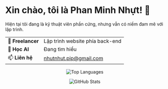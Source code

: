 # Xin chào, tôi là Phan Minh Nhựt! 👋

Hiện tại tôi đang là kỹ thuật viên phần cứng, nhưng vẫn có niềm đam mê với lập trình.

|                     |                                |
|---------------------|--------------------------------|
| 🌱 **Freelancer**   | Lập trình website phía back-end |
| 👯 **Học AI**       |        Đang tìm hiểu                       |
| 📫 **Liên hệ**      | nhutnhut.pip@gmail.com        |

<p align="center">
  <img src="https://github-readme-stats.vercel.app/api/top-langs/?username=nhut-share-code&langs_count=8&card_width=500" alt="Top Languages" />
</p>

<p align="center">
  <img src="https://github-readme-stats.vercel.app/api?username=nhut-share-code&show_icons=true&theme=radical&card_width=500" alt="GitHub Stats" />
</p>
